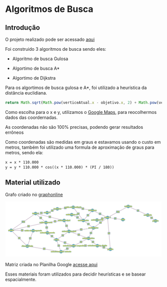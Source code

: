 # Algoritmos de Busca

## Introdução

O projeto realizado pode ser acessado [aqui](https://sousaz.github.io/algoritmo_de_busca/)

Foi construido 3 algoritmos de busca sendo eles:

- Algoritmo de busca Gulosa

- Algortimo de busca A*

- Algortimo de Dijkstra

Para os algortimos de busca gulosa e A*, foi utilizado a heurística da distância euclidiana.
``` javascript
return Math.sqrt(Math.pow(verticeAtual.x - objetivo.x, 2) + Math.pow(verticeAtual.y - objetivo.y, 2))
```

Como escolha para o x e y, utilizamos o [Google Maps](https://www.google.com.br/maps/preview), para reocolhermos dados das coordernadas.

As coordenadas não são 100% precisas, podendo gerar resultados errôneos

Como coordenadas são medidas em graus e estavamos usando o custo em metros, também foi utilizado uma formula de aproximação de graus para metros, sendo ela:

```
x = x * 110.000
y = y * 110.000 * cos((x * 110.000) * (PI / 180))
```

## Material utilizado

Grafo criado no [graphonline](https://graphonline.ru/pt#)

![](grafo.png)

Matriz criada no Planilha Google [acesse aqui](https://docs.google.com/spreadsheets)

Esses materiais foram utilizados para decidir heurísticas e se basear espacialmente.
